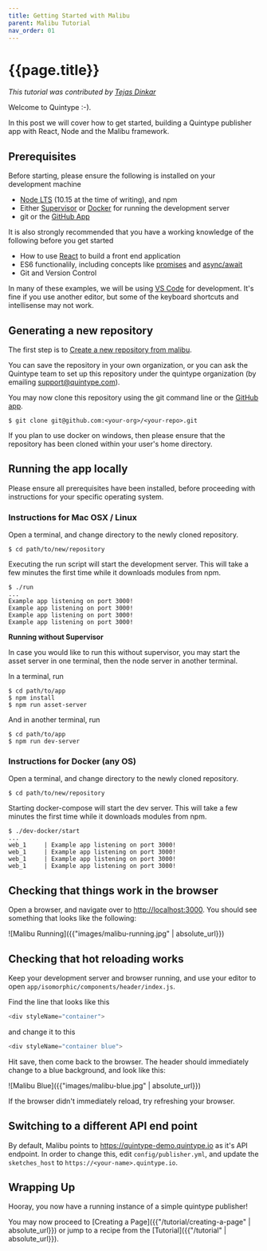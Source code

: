 ```yaml
---
title: Getting Started with Malibu
parent: Malibu Tutorial
nav_order: 01
---
```


# {{page.title}}

*This tutorial was contributed by [Tejas Dinkar](https://twitter.com/tdinkar)*

Welcome to Quintype :-).

In this post we will cover how to get started, building a Quintype publisher app with React, Node and the Malibu framework.

## Prerequisites

Before starting, please ensure the following is installed on your development machine
* [Node LTS](https://nodejs.org) (10.15 at the time of writing), and npm
* Either [Supervisor](http://supervisord.org) or [Docker](https://www.docker.com) for running the development server
* git or the [GitHub App](https://desktop.github.com)

It is also strongly recommended that you have a working knowledge of the following before you get started
* How to use [React](https://reactjs.org) to build a front end application
* ES6 functionalily, including concepts like [promises](https://developers.google.com/web/fundamentals/primers/promises) and [async/await](https://developers.google.com/web/fundamentals/primers/async-functions)
* Git and Version Control

In many of these examples, we will be using [VS Code](https://code.visualstudio.com) for development. It's fine if you use another editor, but some of the keyboard shortcuts and intellisense may not work.

## Generating a new repository

The first step is to [Create a new repository from malibu](https://github.com/quintype/malibu/generate).

You can save the repository in your own organization, or you can ask the Quintype team to set up this repository under the quintype organization (by emailing support@quintype.com).

You may now clone this repository using the git command line or the [GitHub app](https://desktop.github.com).

```shell
$ git clone git@github.com:<your-org>/<your-repo>.git
```

If you plan to use docker on windows, then please ensure that the repository has been cloned within your user's home directory.

## Running the app locally

Please ensure all prerequisites have been installed, before proceeding with instructions for your specific operating system.

### Instructions for Mac OSX / Linux

Open a terminal, and change directory to the newly cloned repository.

```shell
$ cd path/to/new/repository
```

Executing the run script will start the development server. This will take a few minutes the first time while it downloads modules from npm.

```shell
$ ./run
...
Example app listening on port 3000!
Example app listening on port 3000!
Example app listening on port 3000!
Example app listening on port 3000!
```

**Running without Supervisor**

In case you would like to run this without supervisor, you may start the asset server in one terminal, then the node server in another terminal.

In a terminal, run
```shell
$ cd path/to/app
$ npm install
$ npm run asset-server
```

And in another terminal, run
```shell
$ cd path/to/app
$ npm run dev-server
```

### Instructions for Docker (any OS)

Open a terminal, and change directory to the newly cloned repository.

```shell
$ cd path/to/new/repository
```

Starting docker-compose will start the dev server. This will take a few minutes the first time while it downloads modules from npm.

```shell
$ ./dev-docker/start
...
web_1     | Example app listening on port 3000!
web_1     | Example app listening on port 3000!
web_1     | Example app listening on port 3000!
web_1     | Example app listening on port 3000!
```

## Checking that things work in the browser

Open a browser, and navigate over to [http://localhost:3000](http://localhost:3000). You should see something that looks like the following:

![Malibu Running]({{"images/malibu-running.jpg" | absolute_url}})

## Checking that hot reloading works

Keep your development server and browser running, and use your editor to open `app/isomorphic/components/header/index.js`.

Find the line that looks like this

```javascript
<div styleName="container">
```

and change it to this
```javascript
<div styleName="container blue">
```

Hit save, then come back to the browser. The header should immediately change to a blue background, and look like this:

![Malibu Blue]({{"images/malibu-blue.jpg" | absolute_url}})

If the browser didn't immediately reload, try refreshing your browser.

## Switching to a different API end point

By default, Malibu points to https://quintype-demo.quintype.io as it's API endpoint. In order to change this, edit `config/publisher.yml`, and update the `sketches_host` to `https://<your-name>.quintype.io`.

## Wrapping Up

Hooray, you now have a running instance of a simple quintype publisher!

You may now proceed to [Creating a Page]({{"/tutorial/creating-a-page" | absolute_url}}) or jump to a recipe from the [Tutorial]({{"/tutorial" | absolute_url}}).
